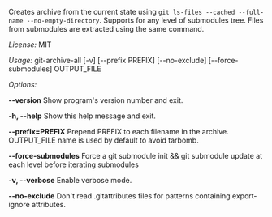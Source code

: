 Creates archive from the current state using `git ls-files --cached --full-name --no-empty-directory`. Supports for any level of submodules tree. Files from submodules are extracted using the same command.

*License:* MIT

*Usage:* git-archive-all [-v] [--prefix PREFIX] [--no-exclude] [--force-submodules] OUTPUT_FILE

*Options:*

  **--version**             Show program's version number and exit.
  
  **-h, --help**            Show this help message and exit.
  
  **--prefix=PREFIX**       Prepend PREFIX to each filename in the archive. OUTPUT_FILE name is used by default to avoid tarbomb.

  **--force-submodules**    Force a git submodule init && git submodule update at each level before iterating submodules
  
  **-v, --verbose**         Enable verbose mode.

  **--no-exclude**          Don't read .gitattributes files for patterns containing export-ignore attributes.

